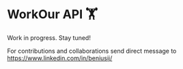 # WorkOur API 🏋️

Work in progress. Stay tuned! 

For contributions and collaborations send direct message to https://www.linkedin.com/in/beniusij/
